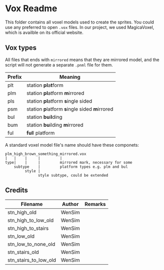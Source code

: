 # Vox Readme

This folder contains all voxel models used to create the sprites. You could use any preferred to open `.vox` files. In our project, we used MagicaVoxel, which is availble on its official website.

## Vox types

All files that ends with `mirrored` means that they are mirrored model, and the script will not generate a separate `.pnml` file for them.

|Prefix|Meaning|
|---|---|
|plt|station **pl**a**t**form|
|plm|station **pl**atform **m**irrored|
|pls|station **pl**atform **s**ingle sided|
|psm|station **p**latform **s**ingle sided **m**irrored|
|bul|station **bu**i**l**ding|
|bum|station **bu**ilding **m**irrored|
|ful|**ful**l platform|

A standard voxel model file's name should have these componets:
```
plm_high_brown_something_mirrored.vox
|   |    |     |         |
type|    |     |         mirrored mark, necessary for some
    subtype    |         platform types e.g. plm and bul
         style |
               style subtype, could be extended
```

## Credits

|Filename|Author|Remarks|
|---|---|---|
|stn_high_old|WenSim|
|stn_high_to_low_old|WenSim
|stn_high_to_stairs|WenSim
|stn_low_old|WenSim
|stn_low_to_none_old|WenSim
|stn_stairs_old|WenSim
|stn_stairs_to_low_old|WenSim